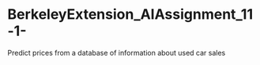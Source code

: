 # BerkeleyExtension_AIAssignment_11-1-
Predict prices from a database of information about used car sales
